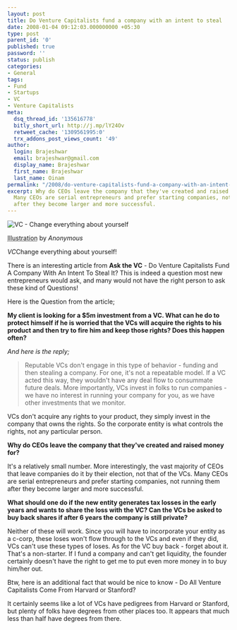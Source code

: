 ```yaml
---
layout: post
title: Do Venture Capitalists fund a company with an intent to steal
date: 2008-01-04 09:12:03.000000000 +05:30
type: post
parent_id: '0'
published: true
password: ''
status: publish
categories:
- General
tags:
- Fund
- Startups
- VC
- Venture Capitalists
meta:
  dsq_thread_id: '135616778'
  bitly_short_url: http://j.mp/lY24Ov
  retweet_cache: '1309561995:0'
  trx_addons_post_views_count: '49'
author:
  login: Brajeshwar
  email: brajeshwar@gmail.com
  display_name: Brajeshwar
  first_name: Brajeshwar
  last_name: Oinam
permalink: "/2008/do-venture-capitalists-fund-a-company-with-an-intent-to-steal/"
excerpt: Why do CEOs leave the company that they've created and raised money for?
  Many CEOs are serial entrepreneurs and prefer starting companies, not running them
  after they become larger and more successful.
---
```

<div class="figure"><img src="{{ site.baseurl }}/assets/2008/01/vc-change.png" alt="VC - Change everything about yourself" />
<p class="credit"><abbr class="type" title="Illustration">Illustration</abbr> by <cite>Anonymous</cite></p>
<p class="caption"><em class="title">VC</em>Change everything about yourself!</p>
</div>
<p><!--more--></p>
<p>There is an interesting article from <strong>Ask the VC</strong> - Do Venture Capitalists Fund A Company With An Intent To Steal It? This is indeed a question most new entrepreneurs would ask, and many would not have the right person to ask these kind of Questions!</p>
<p>Here is the Question from the article;</p>
<p><strong>My client is looking for a $5m investment from a VC. What can he do to protect himself if he is worried that the VCs will acquire the rights to his product and then try to fire him and keep those rights? Does this happen often?</strong></p>
<p><em>And here is the reply;</em></p>
<blockquote><p>Reputable VCs don't engage in this type of behavior - funding and then stealing a company. For one, it's not a repeatable model. If a VC acted this way, they wouldn't have any deal flow to consummate future deals. More importantly, VCs invest in folks to run companies - we have no interest in running your company for you, as we have other investments that we monitor.</p></blockquote>
<p>VCs don't acquire any rights to your product, they simply invest in the company that owns the rights.  So the corporate entity is what controls the rights, not any particular person.</p>
<p><strong>Why do CEOs leave the company that they've created and raised money for?</strong></p>
<p>It's a relatively small number. More interestingly, the vast majority of CEOs that leave companies do it by their election, not that of the VCs. Many CEOs are serial entrepreneurs and prefer starting companies, not running them after they become larger and more successful.</p>
<p><strong>What should one do if the new entity generates tax losses in the early years and wants to share the loss with the VC? Can the VCs be asked to buy back shares if after 6 years the company is still private?</strong></p>
<p>Neither of these will work. Since you will have to incorporate your entity as a c-corp, these loses won't flow through to the VCs and even if they did, VCs can't use these types of loses. As for the VC buy back - forget about it.  That's a non-starter.  If I fund a company and can't get liquidity, the founder certainly doesn't have the right to get me to put even more money in to buy him/her out.</p>
<p>Btw, here is an additional fact that would be nice to know - Do All Venture Capitalists Come From Harvard or Stanford?</p>
<p>It certainly seems like a lot of VCs have pedigrees from Harvard or Stanford, but plenty of folks have degrees from other places too. It appears that much less than half have degrees from there.</p>
